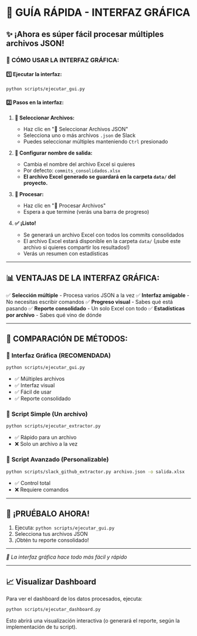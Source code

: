 # 🎯 GUÍA RÁPIDA - INTERFAZ GRÁFICA

## ✨ ¡Ahora es súper fácil procesar múltiples archivos JSON!

### 🚀 **CÓMO USAR LA INTERFAZ GRÁFICA:**

#### 1️⃣ **Ejecutar la interfaz:**
```bash
python scripts/ejecutar_gui.py
```

#### 2️⃣ **Pasos en la interfaz:**

1. **📂 Seleccionar Archivos:**
   - Haz clic en "📂 Seleccionar Archivos JSON"
   - Selecciona uno o más archivos `.json` de Slack
   - Puedes seleccionar múltiples manteniendo `Ctrl` presionado

2. **📄 Configurar nombre de salida:**
   - Cambia el nombre del archivo Excel si quieres
   - Por defecto: `commits_consolidados.xlsx`
   - **El archivo Excel generado se guardará en la carpeta `data/` del proyecto.**

3. **🚀 Procesar:**
   - Haz clic en "🚀 Procesar Archivos"
   - Espera a que termine (verás una barra de progreso)

4. **✅ ¡Listo!**
   - Se generará un archivo Excel con todos los commits consolidados
   - El archivo Excel estará disponible en la carpeta `data/` (¡sube este archivo si quieres compartir los resultados!)
   - Verás un resumen con estadísticas

---

## 📊 **VENTAJAS DE LA INTERFAZ GRÁFICA:**

✅ **Selección múltiple** - Procesa varios JSON a la vez
✅ **Interfaz amigable** - No necesitas escribir comandos
✅ **Progreso visual** - Sabes qué está pasando
✅ **Reporte consolidado** - Un solo Excel con todo
✅ **Estadísticas por archivo** - Sabes qué vino de dónde

---

## 🔄 **COMPARACIÓN DE MÉTODOS:**

### 🎯 **Interfaz Gráfica** (RECOMENDADA)
```bash
python scripts/ejecutar_gui.py
```
- ✅ Múltiples archivos
- ✅ Interfaz visual
- ✅ Fácil de usar
- ✅ Reporte consolidado

### 📝 **Script Simple** (Un archivo)
```bash
python scripts/ejecutar_extractor.py
```
- ✅ Rápido para un archivo
- ❌ Solo un archivo a la vez

### 🔧 **Script Avanzado** (Personalizable)
```bash
python scripts/slack_github_extractor.py archivo.json -o salida.xlsx
```
- ✅ Control total
- ❌ Requiere comandos

---

## 🎉 **¡PRUÉBALO AHORA!**

1. Ejecuta: `python scripts/ejecutar_gui.py`
2. Selecciona tus archivos JSON
3. ¡Obtén tu reporte consolidado!

---

*🚀 La interfaz gráfica hace todo más fácil y rápido*

---

## 📈 Visualizar Dashboard

Para ver el dashboard de los datos procesados, ejecuta:

```bash
python scripts/ejecutar_dashboard.py
```

Esto abrirá una visualización interactiva (o generará el reporte, según la implementación de tu script).